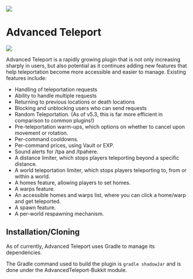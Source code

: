 ![](https://media.discordapp.net/attachments/537669210520813568/777981743785181226/at_title.png?width=1443&height=468)
# Advanced Teleport
[![](https://img.shields.io/github/v/release/Niestrat99/AT-Rewritten.svg?label=github%20release)](https://github.com/Niestrat99/AT-Rewritten/releases)

Advanced Teleport is a rapidly growing plugin that is not only increasing sharply in users, but also potential as it continues adding new features that help teleportation become more accessible and easier to manage. Existing features include:

- Handling of teleportation requests
- Ability to handle multiple requests
- Returning to previous locations or death locations
- Blocking and unblocking users who can send requests
- Random Teleportation. (As of v5.3, this is far more efficient in comparison to common plugins!)
- Pre-teleportation warm-ups, which options on whether to cancel upon movement or rotation.
- Per-command cooldowns.
- Per-command prices, using Vault or EXP.
- Sound alerts for /tpa and /tpahere.
- A distance limiter, which stops players teleporting beyond a specific distance.
- A world teleportation limiter, which stops players teleporting to, from or within a world.
- A homes feature, allowing players to set homes.
- A warps feature.
- An accessible homes and warps list, where you can click a home/warp and get teleported.
- A spawn feature.
- A per-world respawning mechanism.

## Installation/Cloning
As of currently, Advanced Teleport uses Gradle to manage its dependencies.

The Gradle command used to build the plugin is `gradle shadowJar` and is done under the AdvancedTeleport-Bukkit module.



